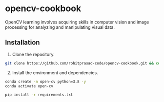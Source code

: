 # opencv-cookbook
OpenCV learning involves acquiring skills in computer vision and image processing for analyzing and manipulating visual data.

## Installation

1. Clone the repository.

```bash
git clone https://github.com/rohitprasad-code/opencv-cookbook.git && cd opencv-cookbook

```

2. Install the environment and dependencies.

```bash
conda create -n open-cv python=3.8 -y
conda activate open-cv

pip install -r requirements.txt
```